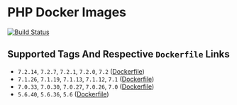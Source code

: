 # PHP Docker Images

[![Build Status](https://travis-ci.org/schroedan/docker-hub-php.svg?branch=master)](https://travis-ci.org/schroedan/docker-hub-php)

## Supported Tags And Respective `Dockerfile` Links

* `7.2.14`, `7.2.7`, `7.2.1`, `7.2.0`, `7.2` ([Dockerfile](7.2/Dockerfile))
* `7.1.26`, `7.1.19`, `7.1.13`, `7.1.12`, `7.1` ([Dockerfile](7.1/Dockerfile))
* `7.0.33`, `7.0.30`, `7.0.27`, `7.0.26`, `7.0` ([Dockerfile](7.0/Dockerfile))
* `5.6.40`, `5.6.36`, `5.6` ([Dockerfile](5.6/Dockerfile))
